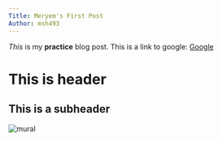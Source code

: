 ```yaml
---
Title: Meryem's First Post
Author: msh493
---
```

_This_ is my **practice** blog post.
This is a link to google: [Google](https://www.google.com/webhp?hl=en&ictx=2&sa=X&ved=0ahUKEwiu4tvTqYXZAhVKrVkKHdXiBMUQPQgD)
# This is header
## This is a subheader

![mural](https://i.imgur.com/Rx3GIFN.png)
